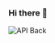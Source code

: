 ### Hi there 👋

![API Back](https://user-images.githubusercontent.com/48949523/94337041-b53c3d00-0011-11eb-9975-3ede5d40aaba.png)

<!--
**Pann0172/Pann0172** is a ✨ _special_ ✨ repository because its `README.md` (this file) appears on your GitHub profile.

Here are some ideas to get you started:

- 🔭 I’m currently working on ...
- 🌱 I’m currently learning ...
- 👯 I’m looking to collaborate on ...
- 🤔 I’m looking for help with ...
- 💬 Ask me about ...
- 📫 How to reach me: ...
- 😄 Pronouns: ...
- ⚡ Fun fact: ...
-->
